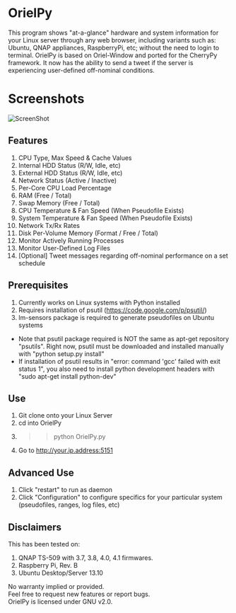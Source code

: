 # OrielPy

This program shows "at-a-glance" hardware and system information for your Linux server through any web browser, 
including variants such as: Ubuntu, QNAP appliances, RaspberryPi, etc; without the need to login to terminal.  OrielPy
is based on Oriel-Window and ported for the CherryPy framework.  It now has the ability to send a tweet if
the server is experiencing user-defined off-nominal conditions.
 
# Screenshots
![ScreenShot](https://raw.github.com/theguardian/OrielPy/master/data/images/screenshots/qnap_interface.jpg)

## Features

1. CPU Type, Max Speed & Cache Values
2. Internal HDD Status (R/W, Idle, etc)
3. External HDD Status (R/W, Idle, etc)
4. Network Status (Active / Inactive)
5. Per-Core CPU Load Percentage
6. RAM (Free / Total)
7. Swap Memory (Free / Total)
8. CPU Temperature & Fan Speed (When Pseudofile Exists)
9. System Temperature & Fan Speed (When Pseudofile Exists)
10. Network Tx/Rx Rates
11. Disk Per-Volume Memory (Format / Free / Total)
12. Monitor Actively Running Processes
13. Monitor User-Defined Log Files
14. [Optional] Tweet messages regarding off-nominal performance on a set schedule

## Prerequisites
1. Currently works on Linux systems with Python installed
2. Requires installation of psutil (https://code.google.com/p/psutil/)
3. lm-sensors package is required to generate pseudofiles on Ubuntu systems
* Note that psutil package required is NOT the same as apt-get repository "psutils". Right now, psutil must be downloaded and installed manually with "python setup.py install"
* If installation of psutil results in "error: command 'gcc' failed with exit status 1", you also need to install python development headers with "sudo apt-get install python-dev"

## Use
1. Git clone onto your Linux Server
2. cd into OrielPy
3. >> python OrielPy.py
4. Go to http://your.ip.address:5151

## Advanced Use
1. Click "restart" to run as daemon
2. Click "Configuration" to configure specifics for your particular system (pseudofiles, ranges, log files, etc)

## Disclaimers

This has been tested on:
1. QNAP TS-509 with 3.7, 3.8, 4.0, 4.1 firmwares.  
2. Raspberry Pi, Rev. B
3. Ubuntu Desktop/Server 13.10

No warranty implied or provided.  
Feel free to request new features or report bugs.  
OrielPy is licensed under GNU v2.0.